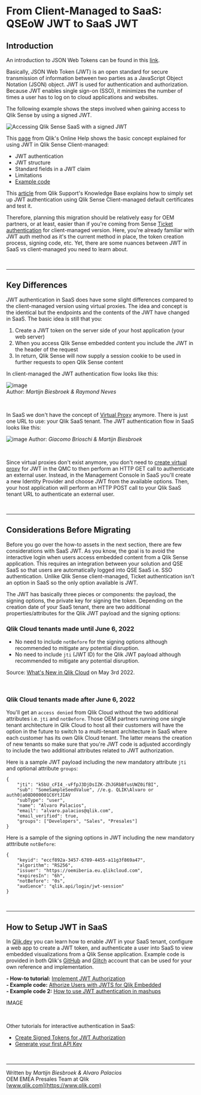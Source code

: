 # From Client-Managed to SaaS: **QSEoW JWT to SaaS JWT**

## Introduction

An introduction to JSON Web Tokens can be found in this [link](https://jwt.io/introduction).

Basically, JSON Web Token (JWT) is an open standard for secure transmission of information between two parties as a JavaScript Object Notation (JSON) object. JWT is used for authentication and authorization. Because JWT enables single sign-on (SSO), it minimizes the number of times a user has to log on to cloud applications and websites. 

The following example shows the steps involved when gaining access to Qlik Sense by using a signed JWT.

![Accessing Qlik Sense SaaS with a signed JWT](https://help.qlik.com/en-US/sense-admin/February2022/Subsystems/DeployAdministerQSE/Content/Resources/Images/dr_QlikSenseAccessJWT.png)

This [page](https://help.qlik.com/en-US/sense-admin/May2022/Subsystems/DeployAdministerQSE/Content/Sense_DeployAdminister/QSEoW/Administer_QSEoW/Managing_QSEoW/JWT-authentication.htm) from Qlik's Online Help shows the basic concept explained for using JWT in Qlik Sense Client-managed:
- JWT authentication
- JWT structure 
- Standard fields in a JWT claim
- Limitations
- [Example code](https://github.com/qlik-oss/enigma.js/tree/master/examples/authentication/sense-using-jwt)

This [article](https://community.qlik.com/t5/Knowledge/Qlik-Sense-How-to-set-up-JWT-authentication/ta-p/1716226) from Qlik Support's Knowledge Base explains how to simply set up JWT authentication using Qlik Sense Client-managed default certificates and test it.

Therefore, planning this migration should be relatively easy for OEM partners, or at least, easier than if you're coming from Sense [Ticket authentication](https://github.com/qlik-oss/enigma.js/tree/master/examples/authentication/sense-using-ticket) for client-managed version. Here, you're already familiar with JWT auth method as it's the current method in place, the token creation process, signing code, etc. Yet, there are some nuances between JWT in SaaS vs client-managed you need to learn about.

&nbsp;
___
## Key Differences
JWT authentication in SaaS does have some slight differences compared to the client-managed version using virtual proxies. The idea and concept is the identical but the endpoints and the contents of the JWT have changed in SaaS. The basic idea is still that you:

1. Create a JWT token on the server side of your host application (your web server)
2. When you access Qlik Sense embedded content you include the JWT in the header of the request
3. In return, Qlik Sense will now supply a session cookie to be used in further requests to open Qlik Sense content

In client-managed the JWT authentication flow looks like this:

![image](https://user-images.githubusercontent.com/12411165/166260604-c7b1c90d-c8d1-40c9-92c3-1ca2fa04056f.png)  
Author: _Martijn Biesbroek & Raymond Neves_

&nbsp;

In SaaS we don't have the concept of [Virtual Proxy](https://help.qlik.com/en-US/sense-admin/May2022/Subsystems/DeployAdministerQSE/Content/Sense_DeployAdminister/QSEoW/Administer_QSEoW/Managing_QSEoW/create-virtual-proxy.htm) anymore. There is just one URL to use: your Qlik SaaS tenant. The JWT authentication flow in SaaS looks like this:

![image](https://user-images.githubusercontent.com/12411165/166661007-ad2b1e5e-788b-433c-9280-c96dd0526c93.png)
Author: _Giacomo Brioschi & Martijn Biesbroek_

&nbsp;

Since virtual proxies don't exist anymore, you don't need to [create virtual proxy](https://help.qlik.com/en-US/sense-admin/May2022/Subsystems/DeployAdministerQSE/Content/Sense_DeployAdminister/QSEoW/Administer_QSEoW/Managing_QSEoW/create-virtual-proxy.htm) for JWT in the QMC to then perform an HTTP GET call to authenticate an external user. Instead, in the Management Console in SaaS you'll create a new Identity Provider and choose JWT from the available options. Then, your host application will perform an HTTP POST call to your Qlik SaaS tenant URL to authenticate an external user.


&nbsp;
___
## Considerations Before Migrating

Before you go over the how-to assets in the next section, there are few considerations with SaaS JWT. As you know, the goal is to avoid the interactive login when users access embedded content from a Qlik Sense application. This requires an integration between your solution and QSE SaaS so that users are automatically logged into QSE SaaS i.e. SSO authentication. Unlike Qlik Sense client-managed, Ticket authentication isn't an option in SaaS so the only option available is JWT.

The JWT has basically three pieces or components: the payload, the signing options, the private key for signing the token. Depending on the creation date of your SaaS tenant, there are two additional properties/attributes for the Qlik JWT payload and the signing options:

### __Qlik Cloud tenants made until June 6, 2022__

- No need to include `notBefore` for the signing options although recommended to mitigate any potential disruption.
- No need to include `jti` (JWT ID) for the Qlik JWT payload although recommended to mitigate any potential disruption.

Source: [What's New in Qlik Cloud](https://help.qlik.com/en-US/cloud-services/Subsystems/Hub/Content/Sense_Hub/Introduction/saas-change-log.htm) on May 3rd 2022.

&nbsp;

### __Qlik Cloud tenants made after June 6, 2022__

You'll get an `access denied` from Qlik Cloud without the two additional attributes i.e. `jti` and `notBefore`. Those OEM partners running one single tenant architecture in Qlik Cloud to host all their customers will have the option in the future to switch to a multi-tenant architecture in SaaS where each customer has its own Qlik Cloud tenant. The latter means the creation of new tenants so make sure that you're JWT code is adjusted accordingly to include the two additional attributes related to JWT authorization.

Here is a sample JWT payload including the new mandatory attribute `jti` and optional attribute `groups`:

    {
        "jti": "k5bU_cFI4_-vFfpJ3DjDsIZK-ZhJGRbBfusUWZ0ifBI",
        "sub": "SomeSampleSeedValue", //e.g. QLIK\Alvaro or auth0|a08D000001C6YtJIAV
        "subType": "user",
        "name": "Alvaro Palacios",
        "email": "alvaro.palacios@qlik.com",
        "email_verified": true,
        "groups": ["Developers", "Sales", "Presales"]
    }

Here is a sample of the signing options in JWT including the new mandatory atttribute `notBefore`:
    
    {
        "keyid": "eccf892a-3457-6789-4455-a11g3f869a47",
        "algorithm": "RS256",
        "issuer": "https://oemiberia.eu.qlikcloud.com",
        "expiresIn": "6h",
        "notBefore": "0s",
        "audience": "qlik.api/login/jwt-session"
    }

&nbsp;
___
## How to Setup JWT in SaaS

In [Qlik.dev](www.qlik.dev) you can learn how to enable JWT in your SaaS tenant, configure a web app to create a JWT token, and authenticate a user into SaaS to view embedded visualizations from a Qlik Sense application. Example code is provided in both Qlik's [GitHub](https://github.com/qlik-oss/qlik-cloud-jwt) and [Glitch](https://glitch.com/@qlik) account that can be used for your own reference and implementation.

__- How-to tutorial:__ [Implement JWT Authorization](https://qlik.dev/tutorials/implement-jwt-authorization)  
__- Example code:__ [Athorize Users with JWTS for Qlik Embedded](https://glitch.com/edit/#!/qlik-cloud-jwt)  
__- Example code 2:__ [How to use JWT authentication in mashups](https://community.qlik.com/t5/Knowledge/Qlik-Sense-SaaS-How-to-use-JWT-authentication-in-mashups/ta-p/1852388)

IMAGE

&nbsp;

Other tutorials for interactive authentication in SaaS:
- [Create Signed Tokens for JWT Authorization](https://qlik.dev/tutorials/create-signed-tokens-for-jwt-authorization)
- [Generate your first API Key](https://qlik.dev/tutorials/generate-your-first-api-key)
  
&nbsp;
___
Written by *Martijn Biesbroek & Alvaro Palacios*  
OEM EMEA Presales Team at Qlik   
[www.qlik.com](https://www.qlik.com)
